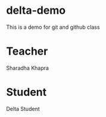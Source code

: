 # delta-demo
This is a demo for git and github class

 # Teacher
 Sharadha Khapra

 # Student
 Delta Student
